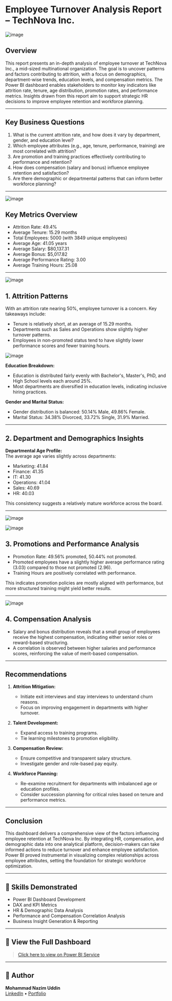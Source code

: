 # Employee Turnover Analysis Report – TechNova Inc.
![image](https://github.com/user-attachments/assets/869d7a9a-83ee-4a50-976b-e2fd88305ce6)

## Overview  
This report presents an in-depth analysis of employee turnover at TechNova Inc., a mid-sized multinational organization. The goal is to uncover patterns and factors contributing to attrition, with a focus on demographics, department-wise trends, education levels, and compensation metrics. The Power BI dashboard enables stakeholders to monitor key indicators like attrition rate, tenure, age distribution, promotion rates, and performance metrics. Insights drawn from this report aim to support strategic HR decisions to improve employee retention and workforce planning.

---

## Key Business Questions  
1. What is the current attrition rate, and how does it vary by department, gender, and education level?  
2. Which employee attributes (e.g., age, tenure, performance, training) are most correlated with attrition?  
3. Are promotion and training practices effectively contributing to performance and retention?  
4. How does compensation (salary and bonus) influence employee retention and satisfaction?  
5. Are there demographic or departmental patterns that can inform better workforce planning?

---
![image](https://github.com/user-attachments/assets/cec5a6dd-23e2-41b9-ba07-f941ef6d8942)

## Key Metrics Overview  
- Attrition Rate: 49.4%  
- Average Tenure: 15.29 months  
- Total Employees: 5000 (with 3849 unique employees)  
- Average Age: 41.05 years  
- Average Salary: $80,137.31  
- Average Bonus: $5,017.82  
- Average Performance Rating: 3.00  
- Average Training Hours: 25.08

---
![image](https://github.com/user-attachments/assets/9a9a5a73-8284-4fa0-a66c-e621ce04bb13)

## 1. Attrition Patterns  
With an attrition rate nearing 50%, employee turnover is a concern. Key takeaways include:  
- Tenure is relatively short, at an average of 15.29 months.  
- Departments such as Sales and Operations show slightly higher turnover patterns.  
- Employees in non-promoted status tend to have slightly lower performance scores and fewer training hours.

![image](https://github.com/user-attachments/assets/bc7210a8-5dd0-43cd-adc3-9c1648e2234e)

**Education Breakdown:**  
- Education is distributed fairly evenly with Bachelor's, Master's, PhD, and High School levels each around 25%.  
- Most departments are diversified in education levels, indicating inclusive hiring practices.  

**Gender and Marital Status:**  
- Gender distribution is balanced: 50.14% Male, 49.86% Female.  
- Marital Status: 34.38% Divorced, 33.72% Single, 31.9% Married.

---

## 2. Department and Demographics Insights  

**Departmental Age Profile:**  
The average age varies slightly across departments:  
- Marketing: 41.84  
- Finance: 41.35  
- IT: 41.30  
- Operations: 41.04  
- Sales: 40.69  
- HR: 40.03  

This consistency suggests a relatively mature workforce across the board.

---
![image](https://github.com/user-attachments/assets/4fd85079-d157-47f4-915c-6cce091440fb)

![image](https://github.com/user-attachments/assets/443e505c-851d-4994-9b81-0000a9f36af3)


## 3. Promotions and Performance Analysis  
- Promotion Rate: 49.56% promoted, 50.44% not promoted.  
- Promoted employees have a slightly higher average performance rating (3.03) compared to those not promoted (2.96).  
- Training Hours are positively correlated with performance.  

This indicates promotion policies are mostly aligned with performance, but more structured training might yield better results.

---
![image](https://github.com/user-attachments/assets/358ff9d0-ca6b-4f33-a68d-e68d34f08e31)

## 4. Compensation Analysis  
- Salary and bonus distribution reveals that a small group of employees receive the highest compensation, indicating either senior roles or reward-based structuring.  
- A correlation is observed between higher salaries and performance scores, reinforcing the value of merit-based compensation.

---

## Recommendations  

1. **Attrition Mitigation:**  
   - Initiate exit interviews and stay interviews to understand churn reasons.  
   - Focus on improving engagement in departments with higher turnover.  

2. **Talent Development:**  
   - Expand access to training programs.  
   - Tie learning milestones to promotion eligibility.  

3. **Compensation Review:**  
   - Ensure competitive and transparent salary structure.  
   - Investigate gender and role-based pay equity.  

4. **Workforce Planning:**  
   - Re-examine recruitment for departments with imbalanced age or education profiles.  
   - Consider succession planning for critical roles based on tenure and performance metrics.

---

## Conclusion  
This dashboard delivers a comprehensive view of the factors influencing employee retention at TechNova Inc. By integrating HR, compensation, and demographic data into one analytical platform, decision-makers can take informed actions to reduce turnover and enhance employee satisfaction. Power BI proved instrumental in visualizing complex relationships across employee attributes, setting the foundation for strategic workforce optimization.

---
## 💼 Skills Demonstrated  
- Power BI Dashboard Development  
- DAX and KPI Metrics  
- HR & Demographic Data Analysis  
- Performance and Compensation Correlation Analysis  
- Business Insight Generation & Reporting

---

## 📎 View the Full Dashboard  
> [Click here to view on Power BI Service](https://app.powerbi.com/groups/me/reports/825406ae-24d5-44c0-8db0-b0add77fe70e/98a44fa42bca903488e8?bookmarkGuid=3f40ec8f-7864-4c9f-8370-b6bc6566c681&bookmarkUsage=1&ctid=5c36af24-89a1-4207-a914-c46752a318b9&portalSessionId=4dd95af8-69ef-4990-bc28-49e7ae9f871f&fromEntryPoint=export)

---

## 👤 Author  
**Mohammad Nazim Uddin**  
[LinkedIn](https://www.linkedin.com/in/nazim101/) • [Portfolio](https://www.datascienceportfol.io/nazim1011)

